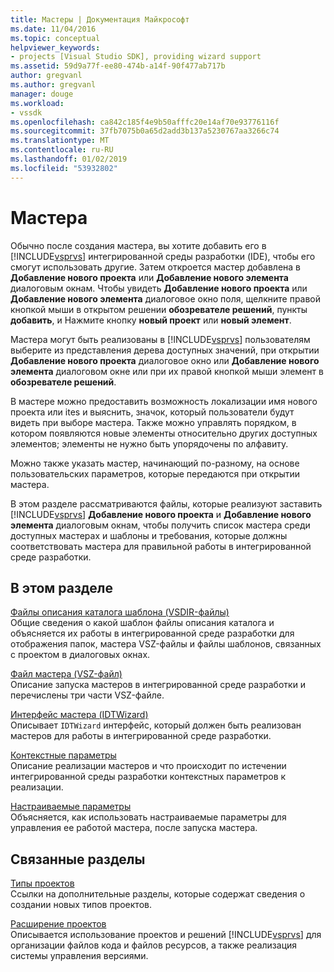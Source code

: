 ```yaml
---
title: Мастеры | Документация Майкрософт
ms.date: 11/04/2016
ms.topic: conceptual
helpviewer_keywords:
- projects [Visual Studio SDK], providing wizard support
ms.assetid: 59d9a77f-ee80-474b-a14f-90f477ab717b
author: gregvanl
ms.author: gregvanl
manager: douge
ms.workload:
- vssdk
ms.openlocfilehash: ca842c185f4e9b50afffc20e14af70e93776116f
ms.sourcegitcommit: 37fb7075b0a65d2add3b137a5230767aa3266c74
ms.translationtype: MT
ms.contentlocale: ru-RU
ms.lasthandoff: 01/02/2019
ms.locfileid: "53932802"
---
```

# <a name="wizards"></a>Мастера
Обычно после создания мастера, вы хотите добавить его в [!INCLUDE[vsprvs](../../code-quality/includes/vsprvs_md.md)] интегрированной среды разработки (IDE), чтобы его смогут использовать другие. Затем откроется мастер добавлена в **Добавление нового проекта** или **Добавление нового элемента** диалоговым окнам. Чтобы увидеть **Добавление нового проекта** или **Добавление нового элемента** диалоговое окно поля, щелкните правой кнопкой мыши в открытом решении **обозревателе решений**, пункты **добавить**, и Нажмите кнопку **новый проект** или **новый элемент**.  
  
 Мастера могут быть реализованы в [!INCLUDE[vsprvs](../../code-quality/includes/vsprvs_md.md)] пользователям выберите из представления дерева доступных значений, при открытии **Добавление нового проекта** диалоговое окно или **Добавление нового элемента** диалоговом окне или при их правой кнопкой мыши элемент в **обозревателе решений**.  
  
 В мастере можно предоставить возможность локализации имя нового проекта или ites и выяснить, значок, который пользователи будут видеть при выборе мастера. Также можно управлять порядком, в котором появляются новые элементы относительно других доступных элементов; элементы не нужно быть упорядочены по алфавиту.  
  
 Можно также указать мастер, начинающий по-разному, на основе пользовательских параметров, которые передаются при открытии мастера.  
  
 В этом разделе рассматриваются файлы, которые реализуют заставить [!INCLUDE[vsprvs](../../code-quality/includes/vsprvs_md.md)] **Добавление нового проекта** и **Добавление нового элемента** диалоговым окнам, чтобы получить список мастера среди доступных мастерах и шаблоны и требования, которые должны соответствовать мастера для правильной работы в интегрированной среде разработки.  
  
## <a name="in-this-section"></a>В этом разделе  
 [Файлы описания каталога шаблона (VSDIR-файлы)](../../extensibility/internals/template-directory-description-dot-vsdir-files.md)  
 Общие сведения о какой шаблон файлы описания каталога и объясняется их работы в интегрированной среде разработки для отображения папок, мастера VSZ-файлы и файлы шаблонов, связанных с проектом в диалоговых окнах.  
  
 [Файл мастера (VSZ-файл)](../../extensibility/internals/wizard-dot-vsz-file.md)  
 Описание запуска мастеров в интегрированной среде разработки и перечислены три части VSZ-файле.  
  
 [Интерфейс мастера (IDTWizard)](../../extensibility/internals/wizard-interface-idtwizard.md)  
 Описывает `IDTWizard` интерфейс, который должен быть реализован мастеров для работы в интегрированной среде разработки.  
  
 [Контекстные параметры](../../extensibility/internals/context-parameters.md)  
 Описание реализации мастеров и что происходит по истечении интегрированной среды разработки контекстных параметров к реализации.  
  
 [Настраиваемые параметры](../../extensibility/internals/custom-parameters.md)  
 Объясняется, как использовать настраиваемые параметры для управления ее работой мастера, после запуска мастера.  
  
## <a name="related-sections"></a>Связанные разделы  
 [Типы проектов](../../extensibility/internals/project-types.md)  
 Ссылки на дополнительные разделы, которые содержат сведения о создании новых типов проектов.  
  
 [Расширение проектов](../../extensibility/extending-projects.md)  
 Описывается использование проектов и решений [!INCLUDE[vsprvs](../../code-quality/includes/vsprvs_md.md)] для организации файлов кода и файлов ресурсов, а также реализация системы управления версиями.